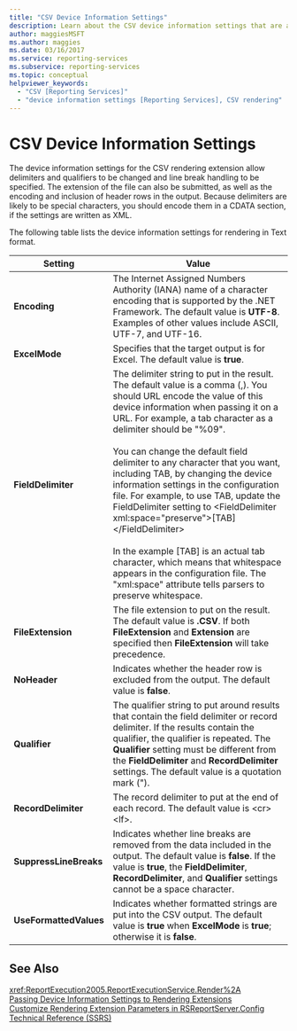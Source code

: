 ```yaml
---
title: "CSV Device Information Settings"
description: Learn about the CSV device information settings that are available for rendering in text format.
author: maggiesMSFT
ms.author: maggies
ms.date: 03/16/2017
ms.service: reporting-services
ms.subservice: reporting-services
ms.topic: conceptual
helpviewer_keywords:
  - "CSV [Reporting Services]"
  - "device information settings [Reporting Services], CSV rendering"
---
```

# CSV Device Information Settings
  The device information settings for the CSV rendering extension allow delimiters and qualifiers to be changed and line break handling to be specified. The extension of the file can also be submitted, as well as the encoding and inclusion of header rows in the output. Because delimiters are likely to be special characters, you should encode them in a CDATA section, if the settings are written as XML.  
  
 The following table lists the device information settings for rendering in Text format.  
  
|Setting|Value|  
|-------------|-----------|  
|**Encoding**|The Internet Assigned Numbers Authority (IANA) name of a character encoding that is supported by the .NET Framework. The default value is **UTF-8**. Examples of other values include ASCII, UTF-7, and UTF-16.|  
|**ExcelMode**|Specifies that the target output is for Excel. The default value is **true**.|  
|**FieldDelimiter**|The delimiter string to put in the result. The default value is a comma (,). You should URL encode the value of this device information when passing it on a URL. For example, a tab character as a delimiter should be "%09".<br /><br /> You can change the default field delimiter to any character that you want, including TAB, by changing the device information settings in the configuration file. For example, to use TAB, update the FieldDelimiter setting to \<FieldDelimiter xml:space="preserve">[TAB]\</FieldDelimiter><br /><br /> In the example [TAB] is an actual tab character, which means that whitespace appears in the configuration file. The "xml:space" attribute tells parsers to preserve whitespace.|  
|**FileExtension**|The file extension to put on the result. The default value is **.CSV**. If both **FileExtension** and **Extension** are specified then **FileExtension** will take precedence.|  
|**NoHeader**|Indicates whether the header row is excluded from the output. The default value is **false**.|  
|**Qualifier**|The qualifier string to put around results that contain the field delimiter or record delimiter. If the results contain the qualifier, the qualifier is repeated. The **Qualifier** setting must be different from the **FieldDelimiter** and **RecordDelimiter** settings. The default value is a quotation mark (").|  
|**RecordDelimiter**|The record delimiter to put at the end of each record. The default value is \<cr>\<lf>.|  
|**SuppressLineBreaks**|Indicates whether line breaks are removed from the data included in the output. The default value is **false**. If the value is **true**, the **FieldDelimiter**, **RecordDelimiter**, and **Qualifier** settings cannot be a space character.|  
|**UseFormattedValues**|Indicates whether formatted strings are put into the CSV output. The default value is **true** when **ExcelMode** is **true**; otherwise it is **false**.|  
  
## See Also  
 <xref:ReportExecution2005.ReportExecutionService.Render%2A>   
 [Passing Device Information Settings to Rendering Extensions](../reporting-services/report-server-web-service/net-framework/passing-device-information-settings-to-rendering-extensions.md)   
 [Customize Rendering Extension Parameters in RSReportServer.Config](../reporting-services/customize-rendering-extension-parameters-in-rsreportserver-config.md)   
 [Technical Reference &#40;SSRS&#41;](../reporting-services/technical-reference-ssrs.md)  
  
  
